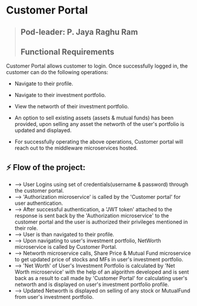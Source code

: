 # **Customer Portal**

>## **Pod-leader: P. Jaya Raghu Ram**
>## Functional Requirements

Customer Portal allows customer to login. Once successfully logged in, the customer can do the following operations:

- Navigate to their profile.

- Navigate to their investment portfolio.

- View the networth of their investment portfolio.

- An option to sell existing assets (assets & mutual funds) has been provided, upon selling any asset the networth of the user's portfolio is updated and displayed.

- For successfully operating the above operations, Customer portal will reach out to the middleware microservices hosted.

 ## ⚡ Flow of the project:
 
 - --> User Logins using set of credentials(username & password) through the customer portal. 
 - --> 'Authorization microservice' is called by the 'Customer portal' for user authentication.
 - --> After successful authentication, a 'JWT token' attached to the response is sent back by the 'Authorization microservice' to the customer portal and the user is authorized their privileges mentioned in their role.
 - --> User is than navigated to their profile. 
 - --> Upon navigating to user's investment portfolio, NetWorth microservice is called by Customer Portal. 
 - --> Networth microservice calls, Share Price & Mutual Fund microservice to get updated price of stocks and MFs in user's investment portfolio. 
 - --> 'Net Worth' of User's Investment Portfolio is calculated by 'Net Worth microservice' with the help of an algorithm developed and is sent back as a result to call made by 'Customer Portal' for calculating user's networth and is displayed on user's investment portfolio profile.
 - --> Updated Networth is displayed on selling of any stock or MutualFund from user's investment portfolio.

